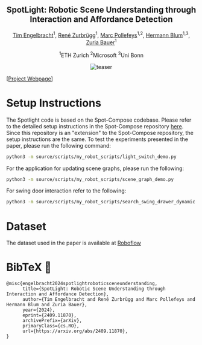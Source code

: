 <div align='center'>
<h2 align="center"> SpotLight: Robotic Scene Understanding through Interaction and Affordance Detection </h2>


<a href="">Tim Engelbracht</a><sup>1</sup>, <a href="https://scholar.google.com/citations?user=feJr7REAAAAJ&hl=en">René Zurbrügg</a><sup>1</sup>, <a href="https://people.inf.ethz.ch/marc.pollefeys/">Marc Pollefeys</a><sup>1,2</sup>, <a href="https://hermannblum.net/">Hermann Blum</a><sup>1,3</sup>, <a href="https://zuriabauer.com/">Zuria Bauer</a><sup>1</sup>

<sup>1</sup>ETH Zurich <sup>2</sup>Microsoft <sup>3</sup>Uni Bonn


![teaser](https://github.com/timengelbracht/SpotLightWebsite/blob/main/SpotLightLogo.png?raw=true)


</div>

[[Project Webpage](https://timengelbracht.github.io/SpotLight/)]



# Setup Instructions

The Spotlight code is based on the Spot-Compose codebase.
Please refer to the detailed setup instructions in the Spot-Compose repository [here](https://github.com/oliver-lemke/spot-compose). Since this repository is an "extension" to the Spot-Compose repository, the setup instructions are the same. To test the experiments presented in the paper, please run the following command:

```bash
python3 -m source/scripts/my_robot_scripts/light_switch_demo.py
```

For the application for updating scene graphs, please run the following:
```bash
python3 -m source/scripts/my_robot_scripts/scene_graph_demo.py
```

For swing door interaction refer to the following:
```bash
python3 -m source/scripts/my_robot_scripts/search_swing_drawer_dynamic.py
```

# Dataset

The dataset used in the paper is available at [Roboflow](https://universe.roboflow.com/timengelbracht/spotlight-light-switch-dataset)

# BibTeX :pray:
```
@misc{engelbracht2024spotlightroboticsceneunderstanding,
      title={SpotLight: Robotic Scene Understanding through Interaction and Affordance Detection}, 
      author={Tim Engelbracht and René Zurbrügg and Marc Pollefeys and Hermann Blum and Zuria Bauer},
      year={2024},
      eprint={2409.11870},
      archivePrefix={arXiv},
      primaryClass={cs.RO},
      url={https://arxiv.org/abs/2409.11870}, 
}
```
